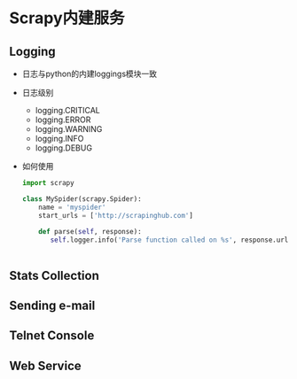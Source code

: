 # Scrapy内建服务
## Logging
- 日志与python的内建loggings模块一致
- 日志级别
	- logging.CRITICAL
	- logging.ERROR
	- logging.WARNING
	- logging.INFO
	- logging.DEBUG
- 如何使用

	```python
	import scrapy
	
	class MySpider(scrapy.Spider):
		name = 'myspider'
		start_urls = ['http://scrapinghub.com']
			
		def parse(self, response):
		   self.logger.info('Parse function called on %s', response.url) 
	```
	```python
	```
## Stats Collection
## Sending e-mail
## Telnet Console
## Web Service